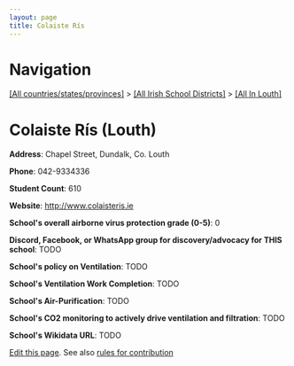```yaml
---
layout: page
title: Colaiste Rís
---
```

# Navigation

[[All countries/states/provinces]](../../..) > [[All Irish School Districts]](../..) > [[All In Louth]](..)

# Colaiste Rís (Louth)

**Address**: Chapel Street, Dundalk, Co. Louth

**Phone**: 042-9334336

**Student Count**: 610

**Website**: <http://www.colaisteris.ie>

**School's overall airborne virus protection grade (0-5)**: 0

**Discord, Facebook, or WhatsApp group for discovery/advocacy for THIS school**: TODO

**School's policy on Ventilation**: TODO

**School's Ventilation Work Completion**: TODO

**School's Air-Purification**: TODO

**School's CO2 monitoring to actively drive ventilation and filtration**: TODO

**School's Wikidata URL**: TODO


[Edit this page](https://github.com/ventilate-schools/Ireland/edit/main/./Louth/Colaiste_Rís.md). See also [rules for contribution](../../../contribution-rules/)